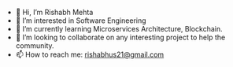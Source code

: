 - 👋 Hi, I’m Rishabh Mehta
- 👀 I’m interested in Software Engineering
- 🌱 I’m currently learning Microservices Architecture, Blockchain.
- 💞️ I’m looking to collaborate on any interesting project to help the community.
- 📫 How to reach me: rishabhus21@gmail.com

<!---
rishabhsmehta/rishabhsmehta is a ✨ special ✨ repository because its `README.md` (this file) appears on your GitHub profile.
You can click the Preview link to take a look at your changes.
--->
